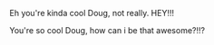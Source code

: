 
Eh you're kinda cool Doug, not really. HEY!!!

You're so cool Doug, how can i be that awesome?!!?


